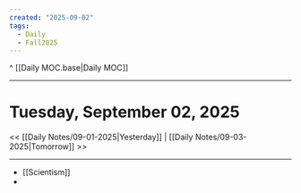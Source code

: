 ```yaml
---
created: "2025-09-02"
tags:
  - Daily
  - Fall2025
---
```

^ [[Daily MOC.base|Daily MOC]]

---
# Tuesday, September 02, 2025
<< [[Daily Notes/09-01-2025|Yesterday]] | [[Daily Notes/09-03-2025|Tomorrow]] >>

---
- [[Scientism]]
- 